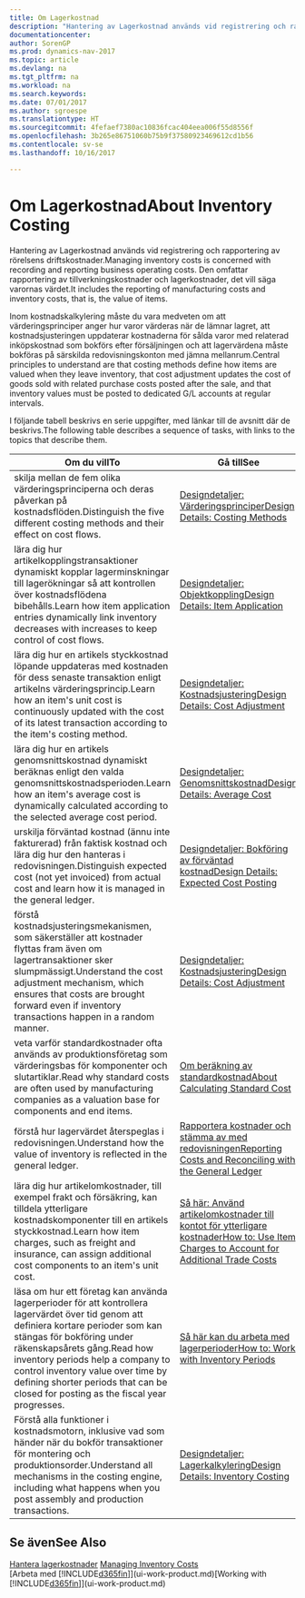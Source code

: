 ```yaml
---
title: Om Lagerkostnad
description: "Hantering av Lagerkostnad används vid registrering och rapportering av rörelsens driftskostnader. Den omfattar rapportering av tillverkningskostnader och lagerkostnader, det vill säga varornas värdet."
documentationcenter: 
author: SorenGP
ms.prod: dynamics-nav-2017
ms.topic: article
ms.devlang: na
ms.tgt_pltfrm: na
ms.workload: na
ms.search.keywords: 
ms.date: 07/01/2017
ms.author: sgroespe
ms.translationtype: HT
ms.sourcegitcommit: 4fefaef7380ac10836fcac404eea006f55d8556f
ms.openlocfilehash: 3b265e86751060b75b9f37580923469612cd1b56
ms.contentlocale: sv-se
ms.lasthandoff: 10/16/2017

---
```

# <a name="about-inventory-costing"></a><span data-ttu-id="d2d92-104">Om Lagerkostnad</span><span class="sxs-lookup"><span data-stu-id="d2d92-104">About Inventory Costing</span></span>
<span data-ttu-id="d2d92-105">Hantering av Lagerkostnad används vid registrering och rapportering av rörelsens driftskostnader.</span><span class="sxs-lookup"><span data-stu-id="d2d92-105">Managing inventory costs is concerned with recording and reporting business operating costs.</span></span> <span data-ttu-id="d2d92-106">Den omfattar rapportering av tillverkningskostnader och lagerkostnader, det vill säga varornas värdet.</span><span class="sxs-lookup"><span data-stu-id="d2d92-106">It includes the reporting of manufacturing costs and inventory costs, that is, the value of items.</span></span>  

 <span data-ttu-id="d2d92-107">Inom kostnadskalkylering måste du vara medveten om att värderingsprinciper anger hur varor värderas när de lämnar lagret, att kostnadsjusteringen uppdaterar kostnaderna för sålda varor med relaterad inköpskostnad som bokförs efter försäljningen och att lagervärdena måste bokföras på särskilda redovisningskonton med jämna mellanrum.</span><span class="sxs-lookup"><span data-stu-id="d2d92-107">Central principles to understand are that costing methods define how items are valued when they leave inventory, that cost adjustment updates the cost of goods sold with related purchase costs posted after the sale, and that inventory values must be posted to dedicated G/L accounts at regular intervals.</span></span>  

 <span data-ttu-id="d2d92-108">I följande tabell beskrivs en serie uppgifter, med länkar till de avsnitt där de beskrivs.</span><span class="sxs-lookup"><span data-stu-id="d2d92-108">The following table describes a sequence of tasks, with links to the topics that describe them.</span></span>   

|<span data-ttu-id="d2d92-109">**Om du vill**</span><span class="sxs-lookup"><span data-stu-id="d2d92-109">**To**</span></span>|<span data-ttu-id="d2d92-110">**Gå till**</span><span class="sxs-lookup"><span data-stu-id="d2d92-110">**See**</span></span>|  
|------------|-------------|  
|<span data-ttu-id="d2d92-111">skilja mellan de fem olika värderingsprinciperna och deras påverkan på kostnadsflöden.</span><span class="sxs-lookup"><span data-stu-id="d2d92-111">Distinguish the five different costing methods and their effect on cost flows.</span></span>|[<span data-ttu-id="d2d92-112">Designdetaljer: Värderingsprinciper</span><span class="sxs-lookup"><span data-stu-id="d2d92-112">Design Details: Costing Methods</span></span>](design-details-costing-methods.md)|  
|<span data-ttu-id="d2d92-113">lära dig hur artikelkopplingstransaktioner dynamiskt kopplar lagerminskningar till lagerökningar så att kontrollen över kostnadsflödena bibehålls.</span><span class="sxs-lookup"><span data-stu-id="d2d92-113">Learn how item application entries dynamically link inventory decreases with increases to keep control of cost flows.</span></span>|[<span data-ttu-id="d2d92-114">Designdetaljer: Objektkoppling</span><span class="sxs-lookup"><span data-stu-id="d2d92-114">Design Details: Item Application</span></span>](design-details-item-application.md)|  
|<span data-ttu-id="d2d92-115">lära dig hur en artikels styckkostnad löpande uppdateras med kostnaden för dess senaste transaktion enligt artikelns värderingsprincip.</span><span class="sxs-lookup"><span data-stu-id="d2d92-115">Learn how an item's unit cost is continuously updated with the cost of its latest transaction according to the item's costing method.</span></span>|[<span data-ttu-id="d2d92-116">Designdetaljer: Kostnadsjustering</span><span class="sxs-lookup"><span data-stu-id="d2d92-116">Design Details: Cost Adjustment</span></span>](design-details-cost-adjustment.md)|  
|<span data-ttu-id="d2d92-117">lära dig hur en artikels genomsnittskostnad dynamiskt beräknas enligt den valda genomsnittskostnadsperioden.</span><span class="sxs-lookup"><span data-stu-id="d2d92-117">Learn how an item's average cost is dynamically calculated according to the selected average cost period.</span></span>|[<span data-ttu-id="d2d92-118">Designdetaljer: Genomsnittskostnad</span><span class="sxs-lookup"><span data-stu-id="d2d92-118">Design Details: Average Cost</span></span>](design-details-average-cost.md)|  
|<span data-ttu-id="d2d92-119">urskilja förväntad kostnad (ännu inte fakturerad) från faktisk kostnad och lära dig hur den hanteras i redovisningen.</span><span class="sxs-lookup"><span data-stu-id="d2d92-119">Distinguish expected cost (not yet invoiced) from actual cost and learn how it is managed in the general ledger.</span></span>|[<span data-ttu-id="d2d92-120">Designdetaljer: Bokföring av förväntad kostnad</span><span class="sxs-lookup"><span data-stu-id="d2d92-120">Design Details: Expected Cost Posting</span></span>](design-details-expected-cost-posting.md)|  
|<span data-ttu-id="d2d92-121">förstå kostnadsjusteringsmekanismen, som säkerställer att kostnader flyttas fram även om lagertransaktioner sker slumpmässigt.</span><span class="sxs-lookup"><span data-stu-id="d2d92-121">Understand the cost adjustment mechanism, which ensures that costs are brought forward even if inventory transactions happen in a random manner.</span></span>|[<span data-ttu-id="d2d92-122">Designdetaljer: Kostnadsjustering</span><span class="sxs-lookup"><span data-stu-id="d2d92-122">Design Details: Cost Adjustment</span></span>](design-details-cost-adjustment.md)|  
|<span data-ttu-id="d2d92-123">veta varför standardkostnader ofta används av produktionsföretag som värderingsbas för komponenter och slutartiklar.</span><span class="sxs-lookup"><span data-stu-id="d2d92-123">Read why standard costs are often used by manufacturing companies as a valuation base for components and end items.</span></span>|[<span data-ttu-id="d2d92-124">Om beräkning av standardkostnad</span><span class="sxs-lookup"><span data-stu-id="d2d92-124">About Calculating Standard Cost</span></span>](finance-about-calculating-standard-cost.md)|  
|<span data-ttu-id="d2d92-125">förstå hur lagervärdet återspeglas i redovisningen.</span><span class="sxs-lookup"><span data-stu-id="d2d92-125">Understand how the value of inventory is reflected in the general ledger.</span></span>|[<span data-ttu-id="d2d92-126">Rapportera kostnader och stämma av med redovisningen</span><span class="sxs-lookup"><span data-stu-id="d2d92-126">Reporting Costs and Reconciling with the General Ledger</span></span>](finance-report-costs-and-reconcile-with-the-general-ledger.md)|  
|<span data-ttu-id="d2d92-127">lära dig hur artikelomkostnader, till exempel frakt och försäkring, kan tilldela ytterligare kostnadskomponenter till en artikels styckkostnad.</span><span class="sxs-lookup"><span data-stu-id="d2d92-127">Learn how item charges, such as freight and insurance, can assign additional cost components to an item's unit cost.</span></span>|[<span data-ttu-id="d2d92-128">Så här: Använd artikelomkostnader till kontot för ytterligare kostnader</span><span class="sxs-lookup"><span data-stu-id="d2d92-128">How to: Use Item Charges to Account for Additional Trade Costs</span></span>](payables-how-assign-item-charges.md)|  
|<span data-ttu-id="d2d92-129">läsa om hur ett företag kan använda lagerperioder för att kontrollera lagervärdet över tid genom att definiera kortare perioder som kan stängas för bokföring under räkenskapsårets gång.</span><span class="sxs-lookup"><span data-stu-id="d2d92-129">Read how inventory periods help a company to control inventory value over time by defining shorter periods that can be closed for posting as the fiscal year progresses.</span></span>|[<span data-ttu-id="d2d92-130">Så här kan du arbeta med lagerperioder</span><span class="sxs-lookup"><span data-stu-id="d2d92-130">How to: Work with Inventory Periods</span></span>](finance-how-to-work-with-inventory-periods.md)|  
|<span data-ttu-id="d2d92-131">Förstå alla funktioner i kostnadsmotorn, inklusive vad som händer när du bokför transaktioner för montering och produktionsorder.</span><span class="sxs-lookup"><span data-stu-id="d2d92-131">Understand all mechanisms in the costing engine, including what happens when you post assembly and production transactions.</span></span>|[<span data-ttu-id="d2d92-132">Designdetaljer: Lagerkalkylering</span><span class="sxs-lookup"><span data-stu-id="d2d92-132">Design Details: Inventory Costing</span></span>](design-details-inventory-costing.md)|

## <a name="see-also"></a><span data-ttu-id="d2d92-133">Se även</span><span class="sxs-lookup"><span data-stu-id="d2d92-133">See Also</span></span>
<span data-ttu-id="d2d92-134">[Hantera lagerkostnader](finance-manage-inventory-costs.md)  </span><span class="sxs-lookup"><span data-stu-id="d2d92-134">[Managing Inventory Costs](finance-manage-inventory-costs.md)  </span></span>  
<span data-ttu-id="d2d92-135">[Arbeta med [!INCLUDE[d365fin](includes/d365fin_md.md)]](ui-work-product.md)</span><span class="sxs-lookup"><span data-stu-id="d2d92-135">[Working with [!INCLUDE[d365fin](includes/d365fin_md.md)]](ui-work-product.md)</span></span>

